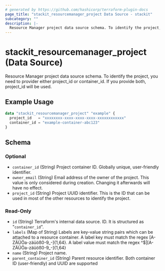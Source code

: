 ```yaml
---
# generated by https://github.com/hashicorp/terraform-plugin-docs
page_title: "stackit_resourcemanager_project Data Source - stackit"
subcategory: ""
description: |-
  Resource Manager project data source schema. To identify the project, you need to provider either project_id or container_id. If you provide both, project_id will be used.
---
```


# stackit_resourcemanager_project (Data Source)

Resource Manager project data source schema. To identify the project, you need to provider either project_id or container_id. If you provide both, project_id will be used.

## Example Usage

```terraform
data "stackit_resourcemanager_project" "example" {
  project_id   = "xxxxxxxx-xxxx-xxxx-xxxx-xxxxxxxxxxxx"
  container_id = "example-container-abc123"
}
```

<!-- schema generated by tfplugindocs -->

## Schema

### Optional

- `container_id` (String) Project container ID. Globally unique, user-friendly identifier.
- `owner_email` (String) Email address of the owner of the project. This value is only considered during creation. Changing it afterwards will have no effect.
- `project_id` (String) Project UUID identifier. This is the ID that can be used in most of the other resources to identify the project.

### Read-Only

- `id` (String) Terraform's internal data source. ID. It is structured as "`container_id`".
- `labels` (Map of String) Labels are key-value string pairs which can be attached to a resource container. A label key must match the regex [A-ZÄÜÖa-zäüöß0-9_-]{1,64}. A label value must match the regex ^$|[A-ZÄÜÖa-zäüöß0-9_-]{1,64}
- `name` (String) Project name.
- `parent_container_id` (String) Parent resource identifier. Both container ID (user-friendly) and UUID are supported
